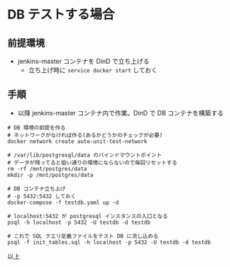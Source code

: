 # DB テストする場合
## 前提環境
- jenkins-master コンテナを DinD で立ち上げる
  - 立ち上げ時に `service docker start` しておく

## 手順
- 以降 jenkins-master コンテナ内で作業。DinD で DB コンテナを構築する
```
# DB 環境の前提を作る
# ネットワークがなければ作る(あるかどうかのチェックが必要)
docker network create auto-unit-test-network

# /var/lib/postgresql/data のバインドマウントポイント
# データが残ってると狙い通りの環境にならないので毎回リセットする
rm -rf /mnt/postgres/data
mkdir -p /mnt/postgres/data

# DB コンテナ立ち上げ
# -p 5432:5432 しておく
docker-compose -f testdb.yaml up -d

# localhost:5432 が postgresql インスタンスの入口となる
psql -h localhost -p 5432 -U testdb -d testdb

# これで SQL クエリ定義ファイルをテスト DB に流し込める
psql -f init_tables.sql -h localhost -p 5432 -U testdb -d testdb
```


以上
